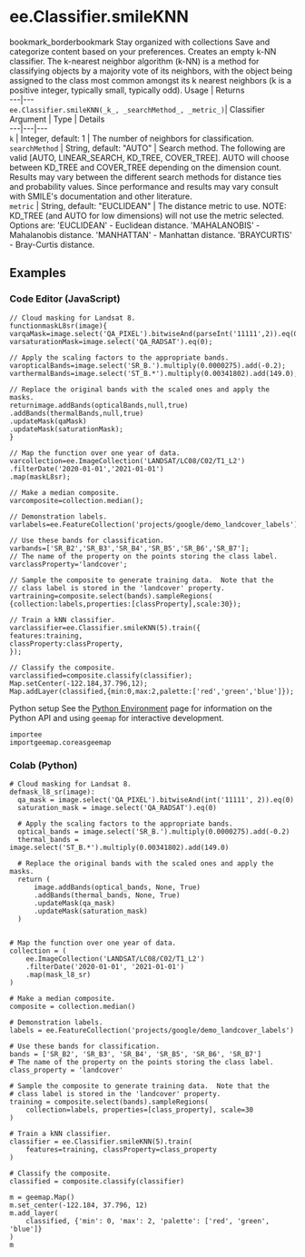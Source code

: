  
#  ee.Classifier.smileKNN
bookmark_borderbookmark Stay organized with collections  Save and categorize content based on your preferences. 
Creates an empty k-NN classifier.
The k-nearest neighbor algorithm (k-NN) is a method for classifying objects by a majority vote of its neighbors, with the object being assigned to the class most common amongst its k nearest neighbors (k is a positive integer, typically small, typically odd).
Usage | Returns  
---|---  
`ee.Classifier.smileKNN(_k_, _searchMethod_, _metric_)`|  Classifier  
Argument | Type | Details  
---|---|---  
`k` | Integer, default: 1 | The number of neighbors for classification.  
`searchMethod` | String, default: "AUTO" | Search method. The following are valid [AUTO, LINEAR_SEARCH, KD_TREE, COVER_TREE]. AUTO will choose between KD_TREE and COVER_TREE depending on the dimension count. Results may vary between the different search methods for distance ties and probability values. Since performance and results may vary consult with SMILE's documentation and other literature.  
`metric` | String, default: "EUCLIDEAN" | The distance metric to use. NOTE: KD_TREE (and AUTO for low dimensions) will not use the metric selected. Options are: 'EUCLIDEAN' - Euclidean distance. 'MAHALANOBIS' - Mahalanobis distance. 'MANHATTAN' - Manhattan distance. 'BRAYCURTIS' - Bray-Curtis distance.  
## Examples
### Code Editor (JavaScript)
```
// Cloud masking for Landsat 8.
functionmaskL8sr(image){
varqaMask=image.select('QA_PIXEL').bitwiseAnd(parseInt('11111',2)).eq(0);
varsaturationMask=image.select('QA_RADSAT').eq(0);

// Apply the scaling factors to the appropriate bands.
varopticalBands=image.select('SR_B.').multiply(0.0000275).add(-0.2);
varthermalBands=image.select('ST_B.*').multiply(0.00341802).add(149.0);

// Replace the original bands with the scaled ones and apply the masks.
returnimage.addBands(opticalBands,null,true)
.addBands(thermalBands,null,true)
.updateMask(qaMask)
.updateMask(saturationMask);
}

// Map the function over one year of data.
varcollection=ee.ImageCollection('LANDSAT/LC08/C02/T1_L2')
.filterDate('2020-01-01','2021-01-01')
.map(maskL8sr);

// Make a median composite.
varcomposite=collection.median();

// Demonstration labels.
varlabels=ee.FeatureCollection('projects/google/demo_landcover_labels')

// Use these bands for classification.
varbands=['SR_B2','SR_B3','SR_B4','SR_B5','SR_B6','SR_B7'];
// The name of the property on the points storing the class label.
varclassProperty='landcover';

// Sample the composite to generate training data.  Note that the
// class label is stored in the 'landcover' property.
vartraining=composite.select(bands).sampleRegions(
{collection:labels,properties:[classProperty],scale:30});

// Train a kNN classifier.
varclassifier=ee.Classifier.smileKNN(5).train({
features:training,
classProperty:classProperty,
});

// Classify the composite.
varclassified=composite.classify(classifier);
Map.setCenter(-122.184,37.796,12);
Map.addLayer(classified,{min:0,max:2,palette:['red','green','blue']});
```

Python setup
See the [ Python Environment](https://developers.google.com/earth-engine/guides/python_install) page for information on the Python API and using `geemap` for interactive development.
```
importee
importgeemap.coreasgeemap
```

### Colab (Python)
```
# Cloud masking for Landsat 8.
defmask_l8_sr(image):
  qa_mask = image.select('QA_PIXEL').bitwiseAnd(int('11111', 2)).eq(0)
  saturation_mask = image.select('QA_RADSAT').eq(0)

  # Apply the scaling factors to the appropriate bands.
  optical_bands = image.select('SR_B.').multiply(0.0000275).add(-0.2)
  thermal_bands = image.select('ST_B.*').multiply(0.00341802).add(149.0)

  # Replace the original bands with the scaled ones and apply the masks.
  return (
      image.addBands(optical_bands, None, True)
      .addBands(thermal_bands, None, True)
      .updateMask(qa_mask)
      .updateMask(saturation_mask)
  )


# Map the function over one year of data.
collection = (
    ee.ImageCollection('LANDSAT/LC08/C02/T1_L2')
    .filterDate('2020-01-01', '2021-01-01')
    .map(mask_l8_sr)
)

# Make a median composite.
composite = collection.median()

# Demonstration labels.
labels = ee.FeatureCollection('projects/google/demo_landcover_labels')

# Use these bands for classification.
bands = ['SR_B2', 'SR_B3', 'SR_B4', 'SR_B5', 'SR_B6', 'SR_B7']
# The name of the property on the points storing the class label.
class_property = 'landcover'

# Sample the composite to generate training data.  Note that the
# class label is stored in the 'landcover' property.
training = composite.select(bands).sampleRegions(
    collection=labels, properties=[class_property], scale=30
)

# Train a kNN classifier.
classifier = ee.Classifier.smileKNN(5).train(
    features=training, classProperty=class_property
)

# Classify the composite.
classified = composite.classify(classifier)

m = geemap.Map()
m.set_center(-122.184, 37.796, 12)
m.add_layer(
    classified, {'min': 0, 'max': 2, 'palette': ['red', 'green', 'blue']}
)
m
```

